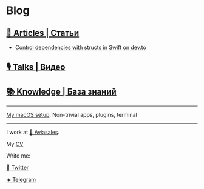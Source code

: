 # Blog

## [📄 Articles | Статьи](articles/)

- [Control dependencies with structs in Swift on dev.to](https://dev.to/agapovone/control-dependencies-with-structs-in-swift-379g)

## [🎙️ Talks | Видео](talks/)

## [📚 Knowledge | База знаний](knowledge/)

---

[My macOS setup](https://github.com/AgapovOne/macos-setup). Non-trivial apps, plugins, terminal

---

I work at [💙 Aviasales](https://aviasales.ru). 

My [CV](cv.pdf)

Write me:

[🔵 Twitter](https://twitter.com/agapov_one)

[✈️ Telegram](https://t.me/agapov_one)
